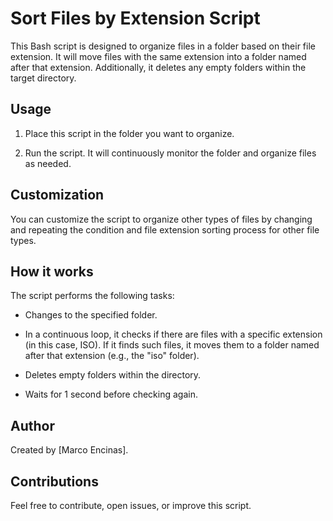 # Sort Files by Extension Script

This Bash script is designed to organize files in a folder based on their file extension. It will move files with the same extension into a folder named after that extension. Additionally, it deletes any empty folders within the target directory.

## Usage

1. Place this script in the folder you want to organize.

2. Run the script. It will continuously monitor the folder and organize files as needed.

## Customization

You can customize the script to organize other types of files by changing and repeating the condition and file extension sorting process for other file types.

## How it works

The script performs the following tasks:

- Changes to the specified folder.

- In a continuous loop, it checks if there are files with a specific extension (in this case, ISO). If it finds such files, it moves them to a folder named after that extension (e.g., the "iso" folder).

- Deletes empty folders within the directory.

- Waits for 1 second before checking again.

## Author

Created by [Marco Encinas].

## Contributions

Feel free to contribute, open issues, or improve this script.
